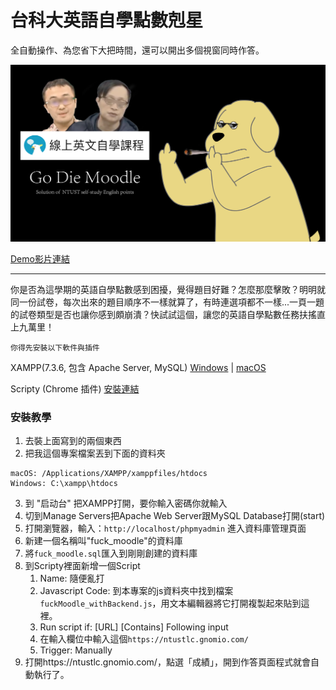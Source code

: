 # 台科大英語自學點數剋星
全自動操作、為您省下大把時間，還可以開出多個視窗同時作答。

![banner](./note/banner.png)

[Demo影片連結](https://www.youtube.com/watch?v=NDjQtxoEI9c)

----
你是否為這學期的英語自學點數感到困擾，覺得題目好難？怎麼那麼擊敗？明明就同一份試卷，每次出來的題目順序不一樣就算了，有時連選項都不一樣...一頁一題的試卷類型是否也讓你感到頗崩潰？快試試這個，讓您的英語自學點數任務扶搖直上九萬里！

`你得先安裝以下軟件與插件`

XAMPP(7.3.6, 包含 Apache Server, MySQL) [Windows](https://sourceforge.net/projects/xampp/files/XAMPP%20Windows/7.3.6/xampp-windows-x64-7.3.6-4-VC15-installer.exe/download)  |  [macOS](https://sourceforge.net/projects/xampp/files/XAMPP%20Mac%20OS%20X/7.3.6/xampp-osx-7.3.6-4-installer.dmg/download)

Scripty (Chrome 插件) [安裝連結](https://chrome.google.com/webstore/detail/scripty-javascript-inject/milkbiaeapddfnpenedfgbfdacpbcbam?utm_source=chrome-ntp-icon)

### 安裝教學

1. 去裝上面寫到的兩個東西
2. 把我這個專案檔案丟到下面的資料夾
```
macOS: /Applications/XAMPP/xamppfiles/htdocs
Windows: C:\xampp\htdocs
```
3. 到 "启动台" 把XAMPP打開，要你輸入密碼你就輸入
4. 切到Manage Servers把Apache Web Server跟MySQL Database打開(start)
5. 打開瀏覽器，輸入：`http://localhost/phpmyadmin` 進入資料庫管理頁面
6. 新建一個名稱叫"fuck_moodle"的資料庫
7. 將`fuck_moodle.sql`匯入到剛剛創建的資料庫
8. 到Scripty裡面新增一個Script
    1. Name: 隨便亂打
    2. Javascript Code: 到本專案的js資料夾中找到檔案`fuckMoodle_withBackend.js`，用文本編輯器將它打開複製起來貼到這裡。
    3. Run script if: [URL] [Contains] Following input
    4. 在輸入欄位中輸入這個`https://ntustlc.gnomio.com/`
    5. Trigger: Manually
9. 打開https://ntustlc.gnomio.com/，點選「成績」，開到作答頁面程式就會自動執行了。